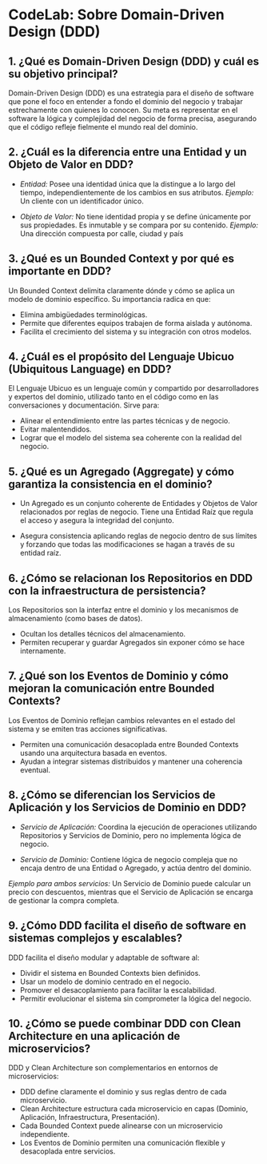 # CodeLab: Sobre Domain-Driven Design (DDD)

## 1. ¿Qué es Domain-Driven Design (DDD) y cuál es su objetivo principal?
Domain-Driven Design (DDD) es una estrategia para el diseño de software que pone el foco en entender a fondo el dominio del negocio y trabajar estrechamente con quienes lo conocen. Su meta es representar en el software la lógica y complejidad del negocio de forma precisa, asegurando que el código refleje fielmente el mundo real del dominio.

## 2. ¿Cuál es la diferencia entre una Entidad y un Objeto de Valor en DDD?
- *Entidad:* Posee una identidad única que la distingue a lo largo del tiempo, independientemente de los cambios en sus atributos.
*Ejemplo:* Un cliente con un identificador único.

- *Objeto de Valor:* No tiene identidad propia y se define únicamente por sus propiedades. Es inmutable y se compara por su contenido.
*Ejemplo:* Una dirección compuesta por calle, ciudad y país

## 3. ¿Qué es un Bounded Context y por qué es importante en DDD?
Un Bounded Context delimita claramente dónde y cómo se aplica un modelo de dominio específico. Su importancia radica en que:

- Elimina ambigüedades terminológicas.
- Permite que diferentes equipos trabajen de forma aislada y autónoma.
- Facilita el crecimiento del sistema y su integración con otros modelos.

## 4. ¿Cuál es el propósito del Lenguaje Ubicuo (Ubiquitous Language) en DDD?
El Lenguaje Ubicuo es un lenguaje común y compartido por desarrolladores y expertos del dominio, utilizado tanto en el código como en las conversaciones y documentación. Sirve para:

- Alinear el entendimiento entre las partes técnicas y de negocio.
- Evitar malentendidos.
- Lograr que el modelo del sistema sea coherente con la realidad del negocio.

## 5. ¿Qué es un Agregado (Aggregate) y cómo garantiza la consistencia en el dominio?
- Un Agregado es un conjunto coherente de Entidades y Objetos de Valor relacionados por reglas de negocio. Tiene una Entidad Raíz que regula el acceso y asegura la integridad del conjunto.

- Asegura consistencia aplicando reglas de negocio dentro de sus límites y forzando que todas las modificaciones se hagan a través de su entidad raíz.

## 6. ¿Cómo se relacionan los Repositorios en DDD con la infraestructura de persistencia?
Los Repositorios son la interfaz entre el dominio y los mecanismos de almacenamiento (como bases de datos).

- Ocultan los detalles técnicos del almacenamiento.
- Permiten recuperar y guardar Agregados sin exponer cómo se hace internamente.

## 7. ¿Qué son los Eventos de Dominio y cómo mejoran la comunicación entre Bounded Contexts?
Los Eventos de Dominio reflejan cambios relevantes en el estado del sistema y se emiten tras acciones significativas.

- Permiten una comunicación desacoplada entre Bounded Contexts usando una arquitectura basada en eventos.
- Ayudan a integrar sistemas distribuidos y mantener una coherencia eventual.

## 8. ¿Cómo se diferencian los Servicios de Aplicación y los Servicios de Dominio en DDD?
- *Servicio de Aplicación:* Coordina la ejecución de operaciones utilizando Repositorios y Servicios de Dominio, pero no implementa lógica de negocio.

- *Servicio de Dominio:* Contiene lógica de negocio compleja que no encaja dentro de una Entidad o Agregado, y actúa dentro del dominio.

*Ejemplo para ambos servicios:* Un Servicio de Dominio puede calcular un precio con descuentos, mientras que el Servicio de Aplicación se encarga de gestionar la compra completa.

## 9. ¿Cómo DDD facilita el diseño de software en sistemas complejos y escalables?
DDD facilita el diseño modular y adaptable de software al:

- Dividir el sistema en Bounded Contexts bien definidos.
- Usar un modelo de dominio centrado en el negocio.
- Promover el desacoplamiento para facilitar la escalabilidad.
- Permitir evolucionar el sistema sin comprometer la lógica del negocio.

## 10. ¿Cómo se puede combinar DDD con Clean Architecture en una aplicación de microservicios?
DDD y Clean Architecture son complementarios en entornos de microservicios:

- DDD define claramente el dominio y sus reglas dentro de cada microservicio.
- Clean Architecture estructura cada microservicio en capas (Dominio, Aplicación, Infraestructura, Presentación).
- Cada Bounded Context puede alinearse con un microservicio independiente.
- Los Eventos de Dominio permiten una comunicación flexible y desacoplada entre servicios.
